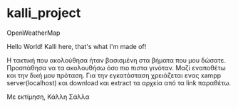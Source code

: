 # kalli_project
OpenWeatherMap

Hello World!
Kalli here, that's what I'm made of!

Η τακτική που ακολούθησα ήταν βασισμένη στα βήματα που μου δώσατε. Προσπάθησα να τα ακολουθήσω όσο πιο πιστα γινόταν. Μαζί εναποθέτω και την δική μου πρόταση.
Για την εγκατάσταση χρειάζεται ενας xampp server(localhost) και download και extract τα αρχεία από τα link παραθέτω.

Με εκτίμηση,
Κάλλη Σάλλα
